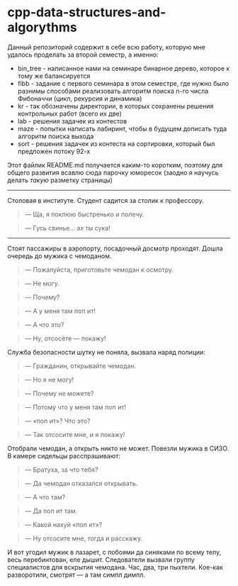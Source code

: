 # cpp-data-structures-and-algorythms

Данный репозиторий содержит в себе всю работу, которую мне удалось проделать за второй семестр, а именно:

* bin_tree - написанное нами на семинаре бинарное дерево, которое к тому же балансируется 
* fibb - задание с первого семинара в этом семестре, где нужно было разнимы способами реализовать алгоритм поиска n-го числа Фибоначчи (цикл, рекурсия и динамика)
* kr - так обозначены директории, в которых сохранены решения контрольных работ (всего их две)
* lab - решения задачек из контестов
* maze - попытки написать лабиринт, чтобы в будущем дописать туда алгоритм поиска выхода
* sort - решения задачек из контеста на сортировки, который был предложен потоку 92-х




Этот файлик README.md получается каким-то коротким, поэтому для общего развития всавлю сюда парочку юморесок (заодно я научусь делать *такую* разметку страницы)

***

Столовая в институте. Студент садится за столик к профессору.
> — Ща, я поклюю быстренько и полечу.

> — Гусь свинье... ах ты сука!

***

Стоят пассажиры в аэропорту, посадочный досмотр проходят. Дошла очередь до мужика с чемоданом.

> — Пожалуйста, приготовьте чемодан к осмотру.

> — Не могу.

> — Почему?

> — А у меня там поп ит!

> — А что это?

> — Ну, отсосёте — покажу!

Служба безопасности шутку не поняла, вызвала наряд полиции:

> — Гражданин, открывайте чемодан.

> — Но я не могу!

> — Почему не можете?

> — Потому что у меня там поп ит!

> — «поп ит»? Что это?

> — Так отсосите мне, и я покажу!

Отобрали чемодан, а открыть никто не может. Повезли мужика в СИЗО. В камере сидельцы расспрашивают:

> — Братуха, за что тебя?

> — Да чемодан отказался открывать.

> — А что там?

> — Да поп ит там.

> — Какой нахуй «поп ит»?

> — Ну отсосите мне, тогда и расскажу.

И вот угодил мужик в лазарет, с побоями да синяками по всему телу, весь перебинтован, еле дышит. Следователи вызвали группу специалистов для вскрытия чемодана. Час, два, три пыхтели. Кое-как разворотили, смотрят — а там симпл димпл.
